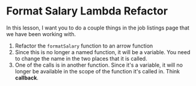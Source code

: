 # Format Salary Lambda Refactor

In this lesson, I want you to do a couple things in the job listings page that we have been working with.

1. Refactor the `formatSalary` function to an arrow function
2. Since this is no longer a named function, it will be a variable. You need to change the name in the two places that it is called.
3. One of the calls is in another function. Since it's a variable, it will no longer be available in the scope of the function it's called in. Think **callback**.


